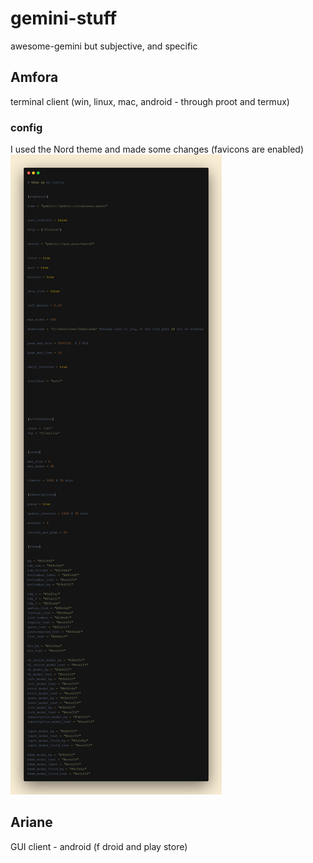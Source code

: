 # gemini-stuff
awesome-gemini but subjective, and specific


## Amfora
terminal client (win, linux, mac, android - through proot and termux)

### config
I used the Nord theme and made some changes (favicons are enabled)
![a carbon rendering of the config](/img/configdottoml.png)




## Ariane
GUI client - android (f droid and play store)

##

